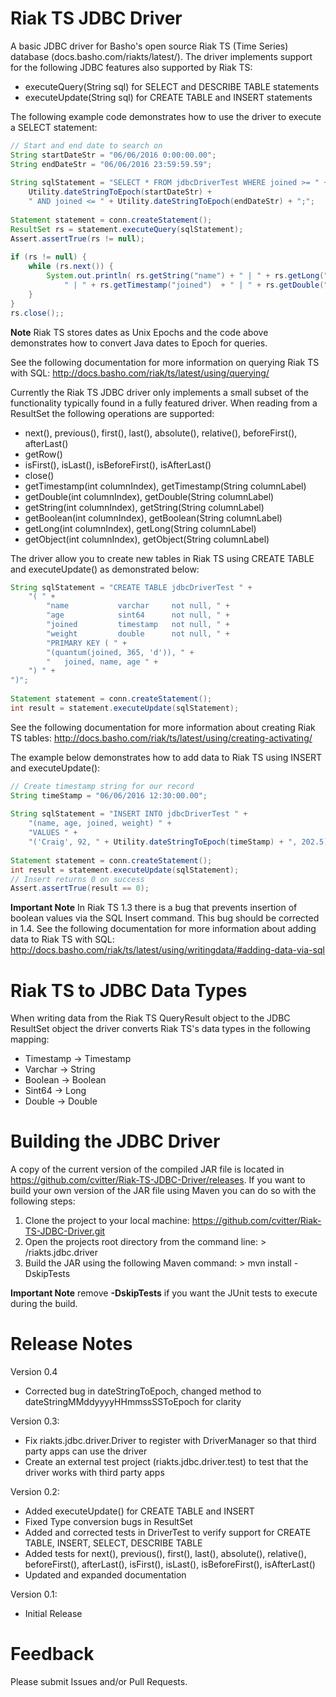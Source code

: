 # Riak TS JDBC Driver
A basic JDBC driver for Basho's open source Riak TS (Time Series) database (docs.basho.com/riakts/latest/). The driver implements support for the following JDBC features also supported by Riak TS:

- executeQuery(String sql) for SELECT and DESCRIBE TABLE statements
- executeUpdate(String sql) for CREATE TABLE and INSERT statements

The following example code demonstrates how to use the driver to execute a SELECT statement:
```Java
// Start and end date to search on
String startDateStr = "06/06/2016 0:00:00.00";
String endDateStr = "06/06/2016 23:59:59.59";
		
String sqlStatement = "SELECT * FROM jdbcDriverTest WHERE joined >= " + 
	Utility.dateStringToEpoch(startDateStr) +
	" AND joined <= " + Utility.dateStringToEpoch(endDateStr) + ";";
		
Statement statement = conn.createStatement();
ResultSet rs = statement.executeQuery(sqlStatement);
Assert.assertTrue(rs != null);
		
if (rs != null) {
	while (rs.next()) {
		System.out.println( rs.getString("name") + " | " + rs.getLong("age") + 
			" | " + rs.getTimestamp("joined")  + " | " + rs.getDouble("weight"));
	}
}
rs.close();;
```
**Note** Riak TS stores dates as Unix Epochs and the code above demonstrates how to convert Java dates to Epoch for queries.

See the following documentation for more information on querying Riak TS with SQL: http://docs.basho.com/riak/ts/latest/using/querying/

Currently the Riak TS JDBC driver only implements a small subset of the functionality typically found in a fully featured driver. When reading from a ResultSet the following operations are supported:

- next(), previous(), first(), last(), absolute(), relative(), beforeFirst(), afterLast()
- getRow()
- isFirst(), isLast(), isBeforeFirst(), isAfterLast()
- close()
- getTimestamp(int columnIndex), getTimestamp(String columnLabel)
- getDouble(int columnIndex), getDouble(String columnLabel)
- getString(int columnIndex), getString(String columnLabel)
- getBoolean(int columnIndex), getBoolean(String columnLabel)
- getLong(int columnIndex), getLong(String columnLabel)
- getObject(int columnIndex), getObject(String columnLabel)

The driver allow you to create new tables in Riak TS using CREATE TABLE and executeUpdate() as demonstrated below:
```Java
String sqlStatement = "CREATE TABLE jdbcDriverTest " + 
	"( " +
		"name 			varchar   	not null, " +
	    "age			sint64   	not null, " +
	    "joined        	timestamp 	not null, " +
	    "weight		 	double		not null, " +
	    "PRIMARY KEY ( " +
	    "(quantum(joined, 365, 'd')), " +
	    "	joined, name, age " +
	") " +
")";
			
Statement statement = conn.createStatement();
int result = statement.executeUpdate(sqlStatement);
```
See the following documentation for more information about creating Riak TS tables: http://docs.basho.com/riak/ts/latest/using/creating-activating/

The example below demonstrates how to add data to Riak TS using INSERT and executeUpdate():
```Java
// Create timestamp string for our record
String timeStamp = "06/06/2016 12:30:00.00";
		
String sqlStatement = "INSERT INTO jdbcDriverTest " +
	"(name, age, joined, weight) " +
	"VALUES " +
	"('Craig', 92, " + Utility.dateStringToEpoch(timeStamp) + ", 202.5);";
		
Statement statement = conn.createStatement();
int result = statement.executeUpdate(sqlStatement);
// Insert returns 0 on success
Assert.assertTrue(result == 0);
```
**Important Note** In Riak TS 1.3 there is a bug that prevents insertion of boolean values via the SQL Insert command. This bug should be corrected in 1.4. See the following documentation for more information about adding data to Riak TS with SQL: http://docs.basho.com/riak/ts/latest/using/writingdata/#adding-data-via-sql

# Riak TS to JDBC Data Types
When writing data from the Riak TS QueryResult object to the JDBC ResultSet object the driver converts Riak TS's data types in the following mapping:

- Timestamp -> Timestamp
- Varchar -> String
- Boolean -> Boolean
- Sint64 -> Long
- Double -> Double

# Building the JDBC Driver
A copy of the current version of the compiled JAR file is located in https://github.com/cvitter/Riak-TS-JDBC-Driver/releases. If you want to build your own version of the JAR file using Maven you can do so with the following steps:

1. Clone the project to your local machine: https://github.com/cvitter/Riak-TS-JDBC-Driver.git
2. Open the projects root directory from the command line: > /riakts.jdbc.driver
3. Build the JAR using the following Maven command: > mvn install -DskipTests

**Important Note** remove **-DskipTests** if you want the JUnit tests to execute during the build.  

# Release Notes
Version 0.4
- Corrected bug in dateStringToEpoch, changed method to dateStringMMddyyyyHHmmssSSToEpoch for clarity

Version 0.3:
- Fix riakts.jdbc.driver.Driver to register with DriverManager so that third party apps can use the driver
- Create an external test project (riakts.jdbc.driver.test) to test that the driver works with third party apps

Version 0.2:
- Added executeUpdate() for CREATE TABLE and INSERT
- Fixed Type conversion bugs in ResultSet
- Added and corrected tests in DriverTest to verify support for CREATE TABLE, INSERT, SELECT, DESCRIBE TABLE
- Added tests for next(), previous(), first(), last(), absolute(), relative(), beforeFirst(), afterLast(), isFirst(), isLast(), isBeforeFirst(), isAfterLast()
- Updated and expanded documentation

Version 0.1:
- Initial Release

# Feedback
Please submit Issues and/or Pull Requests.